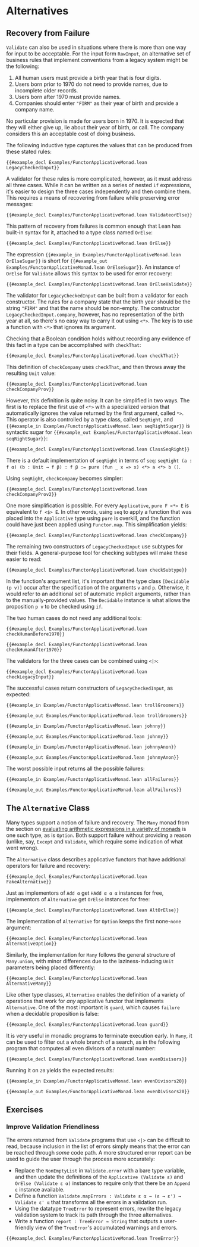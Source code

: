 # Alternatives


## Recovery from Failure

`Validate` can also be used in situations where there is more than one way for input to be acceptable.
For the input form `RawInput`, an alternative set of business rules that implement conventions from a legacy system might be the following:

 1. All human users must provide a birth year that is four digits.
 2. Users born prior to 1970 do not need to provide names, due to incomplete older records.
 3. Users born after 1970 must provide names.
 4. Companies should enter `"FIRM"` as their year of birth and provide a company name.
 
No particular provision is made for users born in 1970.
It is expected that they will either give up, lie about their year of birth, or call.
The company considers this an acceptable cost of doing business.
 
The following inductive type captures the values that can be produced from these stated rules:
```lean
{{#example_decl Examples/FunctorApplicativeMonad.lean LegacyCheckedInput}}
```

A validator for these rules is more complicated, however, as it must address all three cases.
While it can be written as a series of nested `if` expressions, it's easier to design the three cases independently and then combine them.
This requires a means of recovering from failure while preserving error messages:
```lean
{{#example_decl Examples/FunctorApplicativeMonad.lean ValidateorElse}}
```

This pattern of recovery from failures is common enough that Lean has built-in syntax for it, attached to a type class named `OrElse`:
```lean
{{#example_decl Examples/FunctorApplicativeMonad.lean OrElse}}
```
The expression `{{#example_in Examples/FunctorApplicativeMonad.lean OrElseSugar}}` is short for `{{#example_out Examples/FunctorApplicativeMonad.lean OrElseSugar}}`.
An instance of `OrElse` for `Validate` allows this syntax to be used for error recovery:
```lean
{{#example_decl Examples/FunctorApplicativeMonad.lean OrElseValidate}}
```

The validator for `LegacyCheckedInput` can be built from a validator for each constructor.
The rules for a company state that the birth year should be the string `"FIRM"` and that the name should be non-empty.
The constructor `LegacyCheckedInput.company`, however, has no representation of the birth year at all, so there's no easy way to carry it out using `<*>`.
The key is to use a function with `<*>` that ignores its argument.

Checking that a Boolean condition holds without recording any evidence of this fact in a type can be accomplished with `checkThat`:
```lean
{{#example_decl Examples/FunctorApplicativeMonad.lean checkThat}}
```
This definition of `checkCompany` uses `checkThat`, and then throws away the resulting `Unit` value:
```lean
{{#example_decl Examples/FunctorApplicativeMonad.lean checkCompanyProv}}
```

However, this definition is quite noisy.
It can be simplified in two ways.
The first is to replace the first use of `<*>` with a specialized version that automatically ignores the value returned by the first argument, called `*>`.
This operator is also controlled by a type class, called `SeqRight`, and `{{#example_in Examples/FunctorApplicativeMonad.lean seqRightSugar}}` is syntactic sugar for `{{#example_out Examples/FunctorApplicativeMonad.lean seqRightSugar}}`:
```lean
{{#example_decl Examples/FunctorApplicativeMonad.lean ClassSeqRight}}
```
There is a default implementation of `seqRight` in terms of `seq`: `seqRight (a : f α) (b : Unit → f β) : f β := pure (fun _ x => x) <*> a <*> b ()`.

Using `seqRight`, `checkCompany` becomes simpler:
```lean
{{#example_decl Examples/FunctorApplicativeMonad.lean checkCompanyProv2}}
```
One more simplification is possible.
For every `Applicative`, `pure F <*> E` is equivalent to `f <$> E`.
In other words, using `seq` to apply a function that was placed into the `Applicative` type using `pure` is overkill, and the function could have just been applied using `Functor.map`.
This simplification yields:
```lean
{{#example_decl Examples/FunctorApplicativeMonad.lean checkCompany}}
```

The remaining two constructors of `LegacyCheckedInput` use subtypes for their fields.
A general-purpose tool for checking subtypes will make these easier to read:
```lean
{{#example_decl Examples/FunctorApplicativeMonad.lean checkSubtype}}
```
In the function's argument list, it's important that the type class `[Decidable (p v)]` occur after the specification of the arguments `v` and `p`.
Otherwise, it would refer to an additional set of automatic implicit arguments, rather than to the manually-provided values.
The `Decidable` instance is what allows the proposition `p v` to be checked using `if`.

The two human cases do not need any additional tools:
```lean
{{#example_decl Examples/FunctorApplicativeMonad.lean checkHumanBefore1970}}

{{#example_decl Examples/FunctorApplicativeMonad.lean checkHumanAfter1970}}
```

The validators for the three cases can be combined using `<|>`:
```lean
{{#example_decl Examples/FunctorApplicativeMonad.lean checkLegacyInput}}
```

The successful cases return constructors of `LegacyCheckedInput`, as expected:
```lean
{{#example_in Examples/FunctorApplicativeMonad.lean trollGroomers}}
```
```output info
{{#example_out Examples/FunctorApplicativeMonad.lean trollGroomers}}
```
```lean
{{#example_in Examples/FunctorApplicativeMonad.lean johnny}}
```
```output info
{{#example_out Examples/FunctorApplicativeMonad.lean johnny}}
```
```lean
{{#example_in Examples/FunctorApplicativeMonad.lean johnnyAnon}}
```
```output info
{{#example_out Examples/FunctorApplicativeMonad.lean johnnyAnon}}
```

The worst possible input returns all the possible failures:
```lean
{{#example_in Examples/FunctorApplicativeMonad.lean allFailures}}
```
```output info
{{#example_out Examples/FunctorApplicativeMonad.lean allFailures}}
```


## The `Alternative` Class

Many types support a notion of failure and recovery.
The `Many` monad from the section on [evaluating arithmetic expressions in a variety of monads](../monads/arithmetic.md#nondeterministic-search) is one such type, as is `Option`.
Both support failure without providing a reason (unlike, say, `Except` and `Validate`, which require some indication of what went wrong).

The `Alternative` class describes applicative functors that have additional operators for failure and recovery:
```lean
{{#example_decl Examples/FunctorApplicativeMonad.lean FakeAlternative}}
```
Just as implementors of `Add α` get `HAdd α α α` instances for free, implementors of `Alternative` get `OrElse` instances for free:
```lean
{{#example_decl Examples/FunctorApplicativeMonad.lean AltOrElse}}
```

The implementation of `Alternative` for `Option` keeps the first none-`none` argument:
```lean
{{#example_decl Examples/FunctorApplicativeMonad.lean AlternativeOption}}
```
Similarly, the implementation for `Many` follows the general structure of `Many.union`, with minor differences due to the laziness-inducing `Unit` parameters being placed differently:
```lean
{{#example_decl Examples/FunctorApplicativeMonad.lean AlternativeMany}}
```

Like other type classes, `Alternative` enables the definition of a variety of operations that work for _any_ applicative functor that implements `Alternative`.
One of the most important is `guard`, which causes `failure` when a decidable proposition is false:
```lean
{{#example_decl Examples/FunctorApplicativeMonad.lean guard}}
```
It is very useful in monadic programs to terminate execution early.
In `Many`, it can be used to filter out a whole branch of a search, as in the following program that computes all even divisors of a natural number:
```lean
{{#example_decl Examples/FunctorApplicativeMonad.lean evenDivisors}}
```
Running it on `20` yields the expected results:
```lean
{{#example_in Examples/FunctorApplicativeMonad.lean evenDivisors20}}
```
```output info
{{#example_out Examples/FunctorApplicativeMonad.lean evenDivisors20}}
```


## Exercises

### Improve Validation Friendliness

The errors returned from `Validate` programs that use `<|>` can be difficult to read, because inclusion in the list of errors simply means that the error can be reached through _some_ code path.
A more structured error report can be used to guide the user through the process more accurately:

 * Replace the `NonEmptyList` in `Validate.error` with a bare type variable, and then update the definitions of the `Applicative (Validate ε)` and `OrElse (Validate ε α)` instances to require only that there be an `Append ε` instance available.
 * Define a function `Validate.mapErrors : Validate ε α → (ε → ε') → Validate ε' α` that transforms all the errors in a validation run.
 * Using the datatype `TreeError` to represent errors, rewrite the legacy validation system to track its path through the three alternatives.
 * Write a function `report : TreeError → String` that outputs a user-friendly view of the `TreeError`'s accumulated warnings and errors.
 
```lean
{{#example_decl Examples/FunctorApplicativeMonad.lean TreeError}}
```


